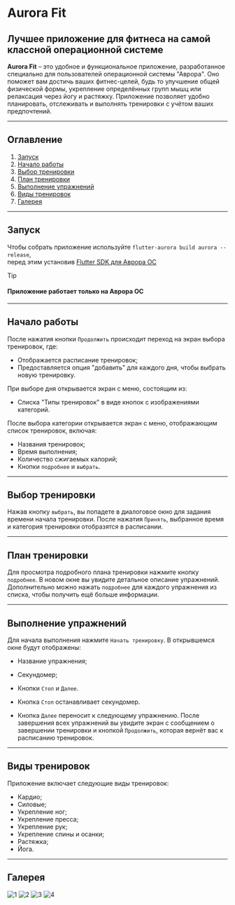 # Aurora Fit

## Лучшее приложение для фитнеса на самой классной операционной системе

**Aurora Fit** – это удобное и функциональное приложение, разработанное специально для пользователей операционной системы "Аврора". Оно поможет вам достичь ваших фитнес-целей, будь то улучшение общей физической формы, укрепление определённых групп мышц или релаксация через йогу и растяжку. Приложение позволяет удобно планировать, отслеживать и выполнять тренировки с учётом ваших предпочтений.

---

## Оглавление

1. [Запуск](#запуск)
2. [Начало работы](#начало-работы)
3. [Выбор тренировки](#выбор-тренировки)
4. [План тренировки](#план-тренировки)
5. [Выполнение упражнений](#выполнение-упражнений)
6. [Виды тренировок](#виды-тренировок)
7. [Галерея](#галерея)

---

## Запуск

Чтобы собрать приложение используйте `flutter-aurora build aurora --release`,  
перед этим установив [Flutter SDK для Аврора ОС](https://gitlab.com/omprussia/flutter/flutter)

> [!TIP]
> #### Приложение работает только на Аврора ОС


---

## Начало работы

После нажатия кнопки `Продолжить` происходит переход на экран выбора тренировок, где:

- Отображается расписание тренировок;
- Предоставляется опция "добавить" для каждого дня, чтобы выбрать новую тренировку.

При выборе дня открывается экран с меню, состоящим из:

- Списка "Типы тренировок" в виде кнопок с изображениями категорий.

После выбора категории открывается экран с меню, отображающим список тренировок, включая:

- Названия тренировок;
- Время выполнения;
- Количество сжигаемых калорий;
- Кнопки `подробнее` и `выбрать`.

---

## Выбор тренировки

Нажав кнопку `выбрать`, вы попадете в диалоговое окно для задания времени начала тренировки. После нажатия `Принять`, выбранное время и категория тренировки отобразятся в расписании.

---

## План тренировки

Для просмотра подробного плана тренировки нажмите кнопку `подробнее`. В новом окне вы увидите детальное описание упражнений. Дополнительно можно нажать `подробнее` для каждого упражнения из списка, чтобы получить ещё больше информации.

---

## Выполнение упражнений

Для начала выполнения нажмите `Начать тренировку`. В открывшемся окне будут отображены:

- Название упражнения;
- Секундомер;
- Кнопки `Стоп` и `Далее`.

- Кнопка `Стоп` останавливает секундомер.
- Кнопка `Далее` переносит к следующему упражнению. После завершения всех упражнений вы увидите экран с сообщением о завершении тренировки и кнопкой `Продолжить`, которая вернёт вас к расписанию тренировок.

---

## Виды тренировок

Приложение включает следующие виды тренировок:

- Кардио;
- Силовые;
- Укрепление ног;
- Укрепление пресса;
- Укрепление рук;
- Укрепление спины и осанки;
- Растяжка;
- Йога.

---

## Галерея
![1](images/scr1.jpg)
![2](images/scr2.jpg)
![3](images/scr3.jpg)
![4](images/scr4.jpg)

